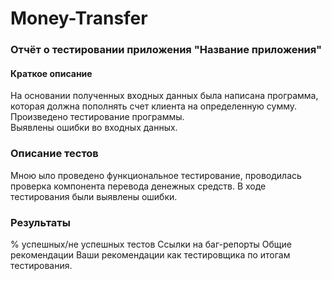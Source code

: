 # Money-Transfer

### Отчёт о тестировании приложения "Название приложения"
#### Краткое описание
На основании полученных входных данных была написана программа, которая должна пополнять счет клиента на определенную сумму.<br>
Произведено тестирование программы.<br>
Выявлены ошибки во входных данных.

### Описание тестов
Мною ыло проведено функциональное тестирование, проводилась проверка компонента перевода денежных средств. В ходе тестирования были выявлены ошибки.

### Результаты

% успешных/не успешных тестов
Ссылки на баг-репорты
Общие рекомендации
Ваши рекомендации как тестировщика по итогам тестирования.